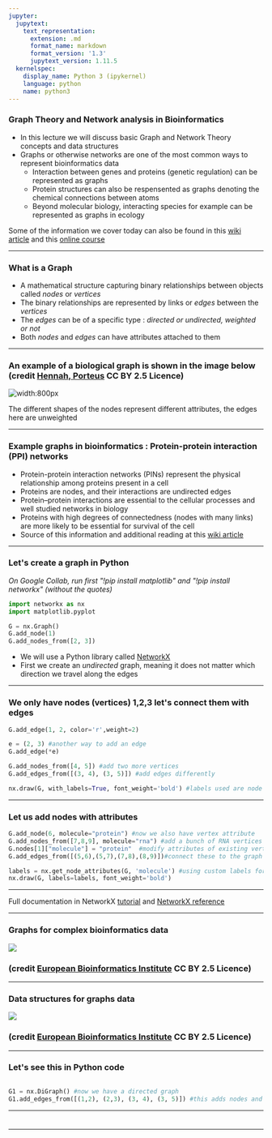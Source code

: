 ```yaml
---
jupyter:
  jupytext:
    text_representation:
      extension: .md
      format_name: markdown
      format_version: '1.3'
      jupytext_version: 1.11.5
  kernelspec:
    display_name: Python 3 (ipykernel)
    language: python
    name: python3
---
```


### Graph Theory and Network analysis in Bioinformatics

* In this lecture we will discuss basic Graph and Network Theory concepts and data structures
* Graphs or otherwise networks are one of the most common ways to represent bioinformatics data 
  * Interaction between genes and proteins (genetic regulation) can be represented as graphs
  * Protein structures can also be respensented as graphs denoting the chemical connections between atoms
  * Beyond molecular biology, interacting species for example can be represented as graphs in ecology

Some of the information we cover today can also be found in this [wiki article](https://en.wikipedia.org/wiki/Biological_network) 
and this [online course](https://www.ebi.ac.uk/training/online/courses/network-analysis-of-protein-interaction-data-an-introduction/network-analysis-in-biology/)

---

### What is a Graph

* A mathematical structure capturing binary relationships between objects called *nodes* or *vertices*
* The binary relationships are represented by links or *edges* between the *vertices*
* The *edges* can be of a specific type : *directed or undirected, weighted or not*
* Both *nodes* and *edges* can have attributes attached to them

---

### An example of a biological graph is shown in the image below (credit [Hennah, Porteus](http://www.plosone.org/article/info%3Adoi%2F10.1371%2Fjournal.pone.0004906) CC BY 2.5 Licence)

![width:800px](https://upload.wikimedia.org/wikipedia/commons/7/72/Network_of_how_100_of_the_528_genes_identified_with_significant_differential_expression_relate_to_DISC1_and_its_core_interactors.png)

The different shapes of the nodes represent different attributes, the edges here are unweighted

---

### Example graphs in bioinformatics : Protein-protein interaction (PPI) networks

* Protein-protein interaction networks (PINs) represent the physical relationship among proteins present in a cell
* Proteins are nodes, and their interactions are undirected edges
* Protein–protein interactions are essential to the cellular processes and well studied networks in biology
* Proteins with high degrees of connectedness (nodes with many links) are more likely to be essential for survival of the cell
* Source of this information and additional reading at this [wiki article](https://en.wikipedia.org/wiki/Biological_network)

---

### Let's create a graph in Python

*On Google Collab, run first "!pip install matplotlib"  and "!pip install networkx" (without the quotes)*

```python
import networkx as nx
import matplotlib.pyplot

G = nx.Graph()
G.add_node(1)
G.add_nodes_from([2, 3])
```

* We will use a Python library called [NetworkX](https://networkx.org/documentation/stable/tutorial.html)
* First we create an *undirected* graph, meaning it does not matter which direction we travel along the edges


---

### We only have nodes (vertices) 1,2,3 let's connect them with edges

```python
G.add_edge(1, 2, color='r',weight=2)

e = (2, 3) #another way to add an edge
G.add_edge(*e)  

G.add_nodes_from([4, 5]) #add two more vertices
G.add_edges_from([(3, 4), (3, 5)]) #add edges differently

nx.draw(G, with_labels=True, font_weight='bold') #labels used are node numbers 
```

---

### Let us add nodes with attributes

```python
G.add_node(6, molecule="protein") #now we also have vertex attribute
G.add_nodes_from([7,8,9], molecule="rna") #add a bunch of RNA vertices
G.nodes[1]["molecule"] = "protein"  #modify attributes of existing vertex
G.add_edges_from([(5,6),(5,7),(7,8),(8,9)])#connect these to the graph

labels = nx.get_node_attributes(G, 'molecule') #using custom labels for nodes
nx.draw(G, labels=labels, font_weight='bold') 

```
---

Full documentation in NetworkX [tutorial](https://networkx.org/documentation/stable/tutorial.html)
and [NetworkX reference](https://networkx.org/documentation/stable/reference/classes/index.html)

---

### Graphs for complex bioinformatics data

![](https://www.ebi.ac.uk/training/online/courses/network-analysis-of-protein-interaction-data-an-introduction/wp-content/uploads/sites/64/2020/08/new-fig-3.png)
### (credit [European Bioinformatics Institute](https://www.ebi.ac.uk/training/online/courses/network-analysis-of-protein-interaction-data-an-introduction/introduction-to-graph-theory/graph-theory-graph-types-and-edge-properties/) CC BY 2.5 Licence)

---

### Data structures for graphs data

![](https://www.ebi.ac.uk/training/online/courses/network-analysis-of-protein-interaction-data-an-introduction/wp-content/uploads/sites/64/2020/08/new-fig-4.png)
### (credit [European Bioinformatics Institute](https://www.ebi.ac.uk/training/online/courses/network-analysis-of-protein-interaction-data-an-introduction/introduction-to-graph-theory/graph-theory-graph-types-and-edge-properties/) CC BY 2.5 Licence)

---

### Let's see this in Python code 

```python

G1 = nx.DiGraph() #now we have a directed graph
G1.add_edges_from([(1,2), (2,3), (3, 4), (3, 5)]) #this adds nodes and edges 

```


---

### 

```python

```
---
